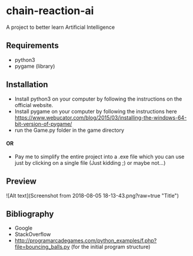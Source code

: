 # chain-reaction-ai
A project to better learn Artificial Intelligence

## Requirements

- python3
- pygame (library)

## Installation

- Install python3 on your computer by following the instructions on the official website.
- Install pygame on your computer by following the instructions here https://www.webucator.com/blog/2015/03/installing-the-windows-64-bit-version-of-pygame/
- run the Game.py folder in the game directory

#### OR
- Pay me to simplify the entire project into a .exe file which you can use just by clicking on a single file (Just kidding ;) or maybe not...)

## Preview

![Alt text](Screenshot from 2018-08-05 18-13-43.png?raw=true "Title")


## Bibliography
- Google
- StackOverflow
- http://programarcadegames.com/python_examples/f.php?file=bouncing_balls.py (for the initial program structure)
